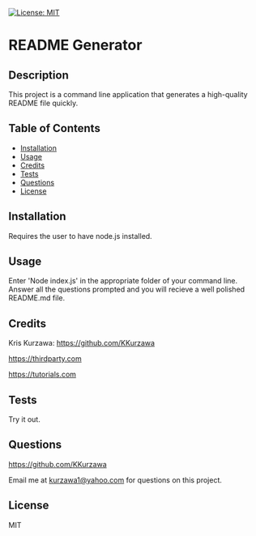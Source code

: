 [![License: MIT](https://img.shields.io/badge/License-MIT-yellow.svg)](https://opensource.org/licenses/MIT)
# README Generator

## Description

This project is a command line application that generates a high-quality README file quickly.

## Table of Contents

- [Installation](#Installation)
- [Usage](#Usage)
- [Credits](#Credits)
- [Tests](#Tests)
- [Questions](#Questions)
- [License](#License)


## Installation

Requires the user to have node.js installed.

## Usage

Enter 'Node index.js' in the appropriate folder of your command line.  Answer all the questions prompted and you will recieve a well polished README.md file.

## Credits

Kris Kurzawa: https://github.com/KKurzawa

https://thirdparty.com

https://tutorials.com

## Tests

Try it out.

## Questions

https://github.com/KKurzawa

Email me at kurzawa1@yahoo.com for questions on this project.

## License

MIT

   